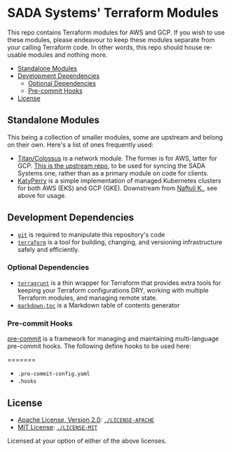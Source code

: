 # SADA Systems' Terraform Modules

This repo contains Terraform modules for AWS and GCP. If you wish to use these modules, please endeavour to keep these modules separate from your calling Terraform code. In other words, this repo should house re-usable modules and nothing more.

<!-- toc -->

- [Standalone Modules](#standalone-modules)
- [Development Dependencies](#development-dependencies)
    * [Optional Dependencies](#optional-dependencies)
    * [Pre-commit Hooks](#pre-commit-hooks)
- [License](#license)

<!-- tocstop -->

## Standalone Modules

This being a collection of smaller modules, some are upstream and belong on their own. Here's a list of ones frequently used:

- [Titan/Colossus](https://github.com/sadasystems/titan) is a network module. The former is for AWS, latter for GCP. [This is the upstream repo](https://github.com/naftulikay/titan), to be used for syncing the SADA Systems one, rather than as a primary module on code for clients.
- [KatyPerry](https://github.com/sadasystems/katyperry) is a simple implementation of managed Kubernetes clusters for both AWS (EKS) and GCP (GKE). Downstream from [Naftuli K.](https://github.com/naftulikay/katyperry), see above for usage.

## Development Dependencies

- [`git`](https://git-scm.com/book/en/v2/Getting-Started-Installing-Git) is required to manipulate this repository's code
- [`terraform`](https://learn.hashicorp.com/terraform/getting-started/install.html) is a tool for building, changing, and versioning infrastructure safely and efficiently.

### Optional Dependencies

- [`terragrunt`](https://github.com/gruntwork-io/terragrunt#install-terragrunt) is a thin wrapper for Terraform that provides extra tools for keeping your Terraform configurations DRY, working with multiple Terraform modules, and managing remote state.
- [`markdown-toc`](https://github.com/smaslennikov/markdown-toc) is a Markdown table of contents generator

### Pre-commit Hooks

[pre-commit](https://pre-commit.com/#install) is a framework for managing and maintaining multi-language pre-commit hooks. The following define hooks to be used here:

=======
- `.pre-commit-config.yaml`
- `.hooks`

## License

 * [Apache License, Version 2.0][license-apache]: [`./LICENSE-APACHE`][license-apache-local]
 * [MIT License][license-mit]: [`./LICENSE-MIT`][license-mit-local]

Licensed at your option of either of the above licenses.

[license-mit]: https://opensource.org/licenses/MIT
[license-mit-local]: LICENSE-MIT
[license-apache]: https://www.apache.org/licenses/LICENSE-2.0
[license-apache-local]: LICENSE-APACHE
